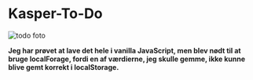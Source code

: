 # Kasper-To-Do

![todo foto](https://user-images.githubusercontent.com/88823753/236182857-6a33dbc6-b451-45a2-bd78-a1383ab651c9.png)


**Jeg har prøvet at lave det hele i vanilla JavaScript, men blev nødt til at bruge localForage, fordi en af værdierne, jeg skulle gemme, ikke kunne blive gemt korrekt i localStorage.**
